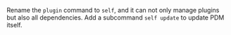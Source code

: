 Rename the `plugin` command to `self`, and it can not only manage plugins but also all dependencies. Add a subcommand `self update` to update PDM itself.
